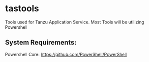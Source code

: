 # tastools
Tools used for Tanzu Application Service.
Most Tools will be utilizing Powershell

## System Requirements:
Powershell Core: https://github.com/PowerShell/PowerShell
